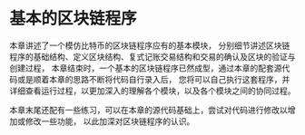 # 基本的区块链程序

本章讲述了一个模仿比特币的区块链程序应有的基本模块，
分别细节讲述区块链程序的基础结构、定义区块结构、复式记账交易结构和交易的确认及区块的验证与创建过程，
本章结束时，一个基本的区块链程序已然成型，通过本章的配套源代码或是顺着本章的思路不断将代码自行录入后，
您将可以自己执行这套程序，并详细查看运行过程，以更加深入的理解各个模块，以及各个模块之间的协同过程。

本章末尾还配有一些练习，可以在本章的源代码基础上，尝试对代码进行修改以增加或修改一些功能，
以此加深对区块链程序的认识。

